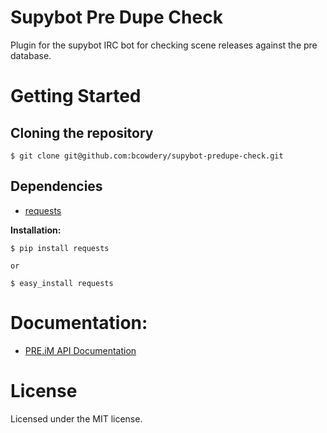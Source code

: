 Supybot Pre Dupe Check
======================

Plugin for the supybot IRC bot for checking scene releases against the pre database.

# Getting Started

## Cloning the repository
  
    $ git clone git@github.com:bcowdery/supybot-predupe-check.git

## Dependencies

* [requests](http://docs.python-requests.org/)

**Installation:**
```
$ pip install requests

or

$ easy_install requests
```

# Documentation:

* [PRE.iM API Documentation](https://pre.im/doku/index.htm)


# License

Licensed under the MIT license.
